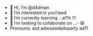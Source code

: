 - 👋 Hi, I’m @d4dman
- 👀 I’m interested in you!!awd
- 🌱 I’m currently learning ...a!!!h !!!
- 💞️ I’m looking to collaborate on ...- 😄
- Pronouns: asd
adwsawdadsparty  ad11
<!--- a11ad1
d4dman/d4dman is a ✨ special ✨ repository because its `README.md` (this file) appears on your GitHub profile.adw
You can click the Preview link to take a look at your changes.ss
--->
